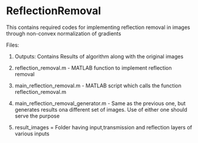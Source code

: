 # ReflectionRemoval

This contains required codes for implementing reflection removal in images through non-convex normalization of gradients

Files:

1) Outputs: Contains Results of algorithm along with the original images
2) reflection_removal.m - MATLAB function to implement reflection removal

3) main_reflection_removal.m - MATLAB script which calls the function reflection_removal.m

4) main_reflection_removal_generator.m - Same as the previous one, but generates results ona different set of images. Use of either one should serve the purpose

5) result_images = Folder having input,transmission and reflection layers of various inputs
